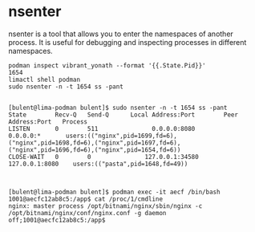 # nsenter

nsenter is a tool that allows you to enter the namespaces of another process. It is useful for debugging and inspecting processes in different namespaces.

```shell
podman inspect vibrant_yonath --format '{{.State.Pid}}'
1654
limactl shell podman
sudo nsenter -n -t 1654 ss -pant


[bulent@lima-podman bulent]$ sudo nsenter -n -t 1654 ss -pant
State        Recv-Q   Send-Q      Local Address:Port        Peer Address:Port   Process
LISTEN       0        511               0.0.0.0:8080             0.0.0.0:*       users:(("nginx",pid=1699,fd=6),("nginx",pid=1698,fd=6),("nginx",pid=1697,fd=6),("nginx",pid=1696,fd=6),("nginx",pid=1654,fd=6))
CLOSE-WAIT   0        0               127.0.0.1:34580          127.0.0.1:8080    users:(("pasta",pid=1648,fd=49))
```

```shell


[bulent@lima-podman bulent]$ podman exec -it aecf /bin/bash
1001@aecfc12ab8c5:/app$ cat /proc/1/cmdline
nginx: master process /opt/bitnami/nginx/sbin/nginx -c /opt/bitnami/nginx/conf/nginx.conf -g daemon off;1001@aecfc12ab8c5:/app$
```
